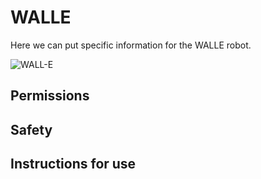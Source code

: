 
# WALLE 

Here we can put specific information for the WALLE robot. 

![WALL-E](/_static/walle.png)

## Permissions 

## Safety 

## Instructions for use 